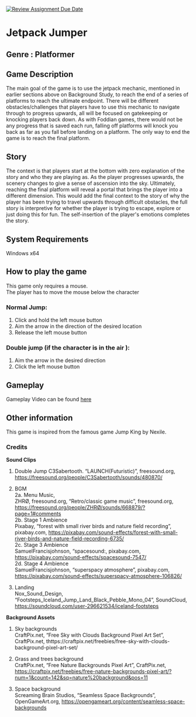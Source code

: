 [![Review Assignment Due Date](https://classroom.github.com/assets/deadline-readme-button-24ddc0f5d75046c5622901739e7c5dd533143b0c8e959d652212380cedb1ea36.svg)](https://classroom.github.com/a/MSZi6QIz)
# Jetpack Jumper

## Genre : Platformer  

## Game Description
The main goal of the game is to use the jetpack mechanic, mentioned in earlier sections above on Background Study, to reach the end of a series of platforms to reach the ultimate endpoint. There will be different obstacles/challenges that players have to use this mechanic to navigate through to progress upwards, all will be focused on gatekeeping or knocking players back down. As with Foddian games, there would not be any progress that is saved each run, falling off platforms will knock you back as far as you fall before landing on a platform. The only way to end the game is to reach the final platform.

## Story
The context is that players start at the bottom with zero explanation of the story and who they are playing as. As the player progresses upwards, the scenery changes to give a sense of ascension into the sky. Ultimately, reaching the final platform will reveal a portal that brings the player into a different dimension. This would add the final context to the story of why the player has been trying to travel upwards through difficult obstacles, the full story is interpretive for whether the player is trying to escape, explore or just doing this for fun. The self-insertion of the player's emotions completes the story.

## System Requirements
Windows x64

## How to play the game
This game only requires a mouse.  
The player has to move the mouse below the character  

### Normal Jump:  
1. Click and hold the left mouse button
2. Aim the arrow in the direction of the desired location
3. Release the left mouse button

### Double jump (if the character is in the air ):  
1. Aim the arrow in the desired direction
2. Click the left mouse button

## Gameplay

Gameplay Video can be found [here](https://youtu.be/Qi8OnkXOJX4)

## Other information

This game is inspired from the famous game Jump King by Nexile.

### Credits
**Sound Clips**
1. Double Jump
C3Sabertooth. “LAUNCH(Futuristic)”, freesound.org, https://freesound.org/people/C3Sabertooth/sounds/480870/

2. BGM  
2a. Menu Music,  
ZHRØ, freesound.org, “Retro/classic game music”, freesound.org, https://freesound.org/people/ZHRØ/sounds/668879/?page=1#comments  
2b. Stage 1 Ambience  
Pixabay, “forest with small river birds and nature field recording”, pixabay.com, https://pixabay.com/sound-effects/forest-with-small-river-birds-and-nature-field-recording-6735/  
2c. Stage 3 Ambience  
SamuelFrancisjohnson, “spacesound:, pixabay.com, https://pixabay.com/sound-effects/spacesound-7547/  
2d. Stage 4 Ambience  
SamuelFrancisjohnson, “superspacy atmosphere”, pixabay.com, https://pixabay.com/sound-effects/superspacy-atmosphere-106826/  

4. Landing  
Nox_Sound_Design, “Footsteps_Iceland_Jump_Land_Black_Pebble_Mono_04”, SoundCloud, https://soundcloud.com/user-296621534/iceland-footsteps  

**Background Assets**

1. Sky backgrounds  
CraftPix.net, “Free Sky with Clouds Background Pixel Art Set”, CraftPix.net, thttps://craftpix.net/freebies/free-sky-with-clouds-background-pixel-art-set/

2. Grass and trees background  
CraftPix.net, “Free Nature Backgrounds Pixel Art”, CraftPix.net, https://craftpix.net/freebies/free-nature-backgrounds-pixel-art/?num=1&count=142&sq=nature%20background&pos=11

3. Space background  
Screaming Brain Studios, “Seamless Space Backgrounds”, OpenGameArt.org, https://opengameart.org/content/seamless-space-backgrounds


